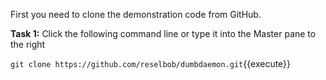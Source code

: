 First you need to clone the demonstration code from GitHub.

**Task 1:** Click the following command line or type it into the Master pane to the right

`git clone https://github.com/reselbob/dumbdaemon.git`{{execute}}

